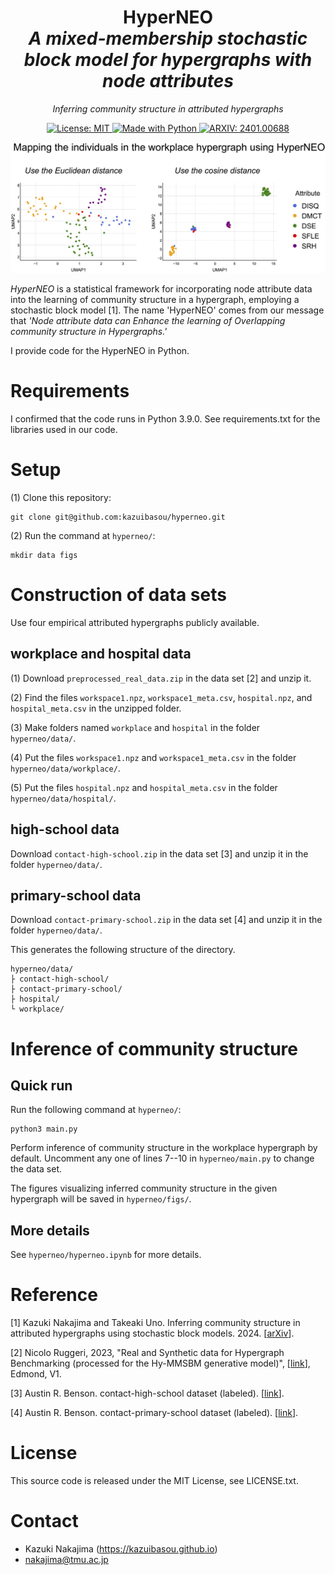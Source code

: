 <h1 align="center">
HyperNEO <br/>  
<i>A mixed-membership stochastic block model for hypergraphs with node attributes</i>
</h1>

<p align="center">
<i>Inferring community structure in attributed hypergraphs</i>
</p>

<p align="center">
<a href="https://github.com/nickruggeri/Hy-MMSBM/blob/main/LICENSE" target="_blank">
<img alt="License: MIT" src="https://img.shields.io/github/license/kazuibasou/hyperneo">
</a>

<a href="https://www.python.org/" target="_blank">
<img alt="Made with Python" src="https://img.shields.io/badge/made%20with-python-1f425f.svg">
</a>

<a href="https://arxiv.org/abs/2401.00688" target="_blank">
<img alt="ARXIV: 2401.00688" src="https://img.shields.io/badge/arXiv-2401.00688-red.svg">
</a>

</p>


![Graphical abstract](graphical_abstract.jpg)


*HyperNEO* is a statistical framework for incorporating node attribute data into the learning of community structure in a hypergraph, employing a stochastic block model [1].
The name 'HyperNEO' comes from our message that *'Node attribute data can Enhance the learning of Overlapping community structure in Hypergraphs.'*

I provide code for the HyperNEO in Python.

# Requirements
I confirmed that the code runs in Python 3.9.0.
See requirements.txt for the libraries used in our code.

# Setup

(1) Clone this repository:

	git clone git@github.com:kazuibasou/hyperneo.git

(2) Run the command at `hyperneo/`:

	mkdir data figs

# Construction of data sets

Use four empirical attributed hypergraphs publicly available.

## workplace and hospital data

(1) Download `preprocessed_real_data.zip` in the data set [2] and unzip it.

(2) Find the files `workspace1.npz`, `workspace1_meta.csv`, `hospital.npz`, and `hospital_meta.csv` in the unzipped folder.

(3) Make folders named `workplace` and `hospital` in the folder `hyperneo/data/`.

(4) Put the files `workspace1.npz` and `workspace1_meta.csv` in the folder `hyperneo/data/workplace/`.

(5) Put the files `hospital.npz` and `hospital_meta.csv` in the folder `hyperneo/data/hospital/`.

## high-school data

Download `contact-high-school.zip` in the data set [3] and unzip it in the folder `hyperneo/data/`.

## primary-school data

Download `contact-primary-school.zip` in the data set [4] and unzip it in the folder `hyperneo/data/`.

This generates the following structure of the directory.

	hyperneo/data/
	├ contact-high-school/
	├ contact-primary-school/
	├ hospital/
	└ workplace/

# Inference of community structure

## Quick run

Run the following command at `hyperneo/`:

	python3 main.py

Perform inference of community structure in the workplace hypergraph by default. 
Uncomment any one of lines 7--10 in `hyperneo/main.py` to change the data set.

The figures visualizing inferred community structure in the given hypergraph will be saved in `hyperneo/figs/`.

## More details

See `hyperneo/hyperneo.ipynb` for more details.

# Reference

[1] Kazuki Nakajima and Takeaki Uno. Inferring community structure in attributed hypergraphs using stochastic block models. 2024. [<a href="https://arxiv.org/abs/2401.00688">arXiv</a>].

[2] Nicolo Ruggeri, 2023, "Real and Synthetic data for Hypergraph Benchmarking (processed for the Hy-MMSBM generative model)", [<a href="https://doi.org/10.17617/3.HRW0OE">link</a>], Edmond, V1.

[3] Austin R. Benson. contact-high-school dataset (labeled). [<a href="https://www.cs.cornell.edu/~arb/data/contact-high-school-labeled/">link</a>].

[4] Austin R. Benson. contact-primary-school dataset (labeled). [<a href="https://www.cs.cornell.edu/~arb/data/contact-primary-school-labeled/">link</a>].

# License

This source code is released under the MIT License, see LICENSE.txt.

# Contact
- Kazuki Nakajima (https://kazuibasou.github.io)
- nakajima@tmu.ac.jp
